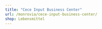 ```yaml
---
title: "Cece Input Business Center"
url: /monrovia/cece-input-business-center/
shop: Lebensmittel
---
```


